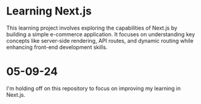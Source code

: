 # Learning Next.js

This learning project involves exploring the capabilities of Next.js by building a simple e-commerce application. It focuses on understanding key concepts like server-side rendering, API routes, and dynamic routing while enhancing front-end development skills.

# 05-09-24

I'm holding off on this repository to focus on improving my learning in Next.js.

